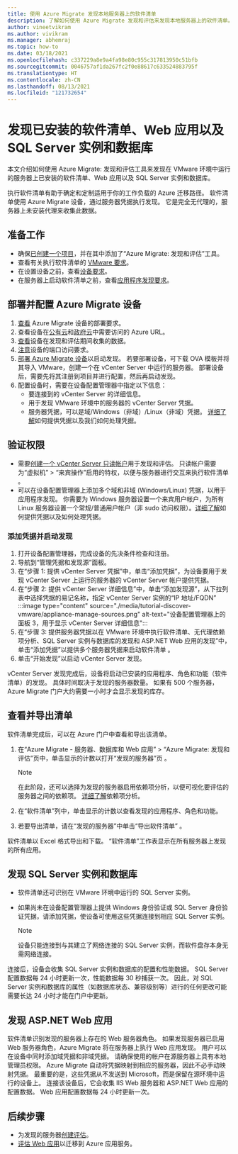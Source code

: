 ```yaml
---
title: 使用 Azure Migrate 发现本地服务器上的软件清单
description: 了解如何使用 Azure Migrate 发现和评估来发现本地服务器上的软件清单。
author: vineetvikram
ms.author: vivikram
ms.manager: abhemraj
ms.topic: how-to
ms.date: 03/18/2021
ms.openlocfilehash: c337229a8e9a4fa98e80c955c317813950c51bfb
ms.sourcegitcommit: 0046757af1da267fc2f0e88617c633524883795f
ms.translationtype: HT
ms.contentlocale: zh-CN
ms.lasthandoff: 08/13/2021
ms.locfileid: "121732654"
---
```

# <a name="discover-installed-software-inventory-web-apps-and-sql-server-instances-and-databases"></a>发现已安装的软件清单、Web 应用以及 SQL Server 实例和数据库

本文介绍如何使用 Azure Migrate: 发现和评估工具来发现在 VMware 环境中运行的服务器上已安装的软件清单、Web 应用以及 SQL Server 实例和数据库。

执行软件清单有助于确定和定制适用于你的工作负载的 Azure 迁移路径。 软件清单使用 Azure Migrate 设备，通过服务器凭据执行发现。 它是完全无代理的，服务器上未安装代理来收集此数据。

## <a name="before-you-start"></a>准备工作

- 确保[已创建一个项目](./create-manage-projects.md)，并在其中添加了“Azure Migrate: 发现和评估”工具。
- 查看有关执行软件清单的 [VMware 要求](migrate-support-matrix-vmware.md#vmware-requirements)。
- 在设置设备之前，查看[设备要求](migrate-support-matrix-vmware.md#azure-migrate-appliance-requirements)。
- 在服务器上启动软件清单之前，查看[应用程序发现要求](migrate-support-matrix-vmware.md#software-inventory-requirements)。

## <a name="deploy-and-configure-the-azure-migrate-appliance"></a>部署并配置 Azure Migrate 设备

1. [查看](migrate-appliance.md#appliance---vmware) Azure Migrate 设备的部署要求。
2. 查看设备在[公有云](migrate-appliance.md#public-cloud-urls)和[政府云](migrate-appliance.md#government-cloud-urls)中需要访问的 Azure URL。
3. [查看](migrate-appliance.md#collected-data---vmware)设备在发现和评估期间收集的数据。
4. [注意](migrate-support-matrix-vmware.md#port-access-requirements)设备的端口访问要求。
5. [部署 Azure Migrate 设备](how-to-set-up-appliance-vmware.md)以启动发现。 若要部署设备，可下载 OVA 模板并将其导入 VMware，创建一个在 vCenter Server 中运行的服务器。 部署设备后，需要先将其注册到项目并进行配置，然后再启动发现。
6. 配置设备时，需要在设备配置管理器中指定以下信息：
    - 要连接到的 vCenter Server 的详细信息。
    - 用于发现 VMware 环境中的服务器的 vCenter Server 凭据。
    - 服务器凭据，可以是域/Windows（非域）/Linux（非域）凭据。 [详细了解](add-server-credentials.md)如何提供凭据以及我们如何处理凭据。

## <a name="verify-permissions"></a>验证权限

- 需要[创建一个 vCenter Server 只读帐户](./tutorial-discover-vmware.md#prepare-vmware)用于发现和评估。 只读帐户需要为“虚拟机” > “来宾操作”启用的特权，以便与服务器进行交互来执行软件清单 。
- 可以在设备配置管理器上添加多个域和非域 (Windows/Linux) 凭据，以用于应用程序发现。 你需要为 Windows 服务器设置一个来宾用户帐户，为所有 Linux 服务器设置一个常规/普通用户帐户（非 sudo 访问权限）。[详细了解](add-server-credentials.md)如何提供凭据以及如何处理凭据。

### <a name="add-credentials-and-initiate-discovery"></a>添加凭据并启动发现

1. 打开设备配置管理器，完成设备的先决条件检查和注册。
2. 导航到“管理凭据和发现源”面板。
1.  在“步骤 1: 提供 vCenter Server 凭据”中，单击“添加凭据”，为设备要用于发现 vCenter Server 上运行的服务器的 vCenter Server 帐户提供凭据。 
1. 在“步骤 2: 提供 vCenter Server 详细信息”中，单击“添加发现源”，从下拉列表中选择凭据的易记名称，指定 vCenter Server 实例的“IP 地址/FQDN”  :::image type="content" source="./media/tutorial-discover-vmware/appliance-manage-sources.png" alt-text="设备配置管理器上的面板 3，用于显示 vCenter Server 详细信息":::
1. 在“步骤 3: 提供服务器凭据以在 VMware 环境中执行软件清单、无代理依赖项分析、SQL Server 实例与数据库的发现和 ASP.NET Web 应用的发现”中，单击“添加凭据”以提供多个服务器凭据来启动软件清单 。
1. 单击“开始发现”以启动 vCenter Server 发现。

 vCenter Server 发现完成后，设备将启动已安装的应用程序、角色和功能（软件清单）的发现。 具体时间取决于发现的服务器数量。 如果有 500 个服务器，Azure Migrate 门户大约需要一小时才会显示发现的库存。

## <a name="review-and-export-the-inventory"></a>查看并导出清单

软件清单完成后，可以在 Azure 门户中查看和导出该清单。

1. 在“Azure Migrate - 服务器、数据库和 Web 应用” > “Azure Migrate: 发现和评估”页中，单击显示的计数以打开“发现的服务器”页  。

    > [!NOTE]
    > 在此阶段，还可以选择为发现的服务器启用依赖项分析，以便可视化要评估的服务器之间的依赖项。 [详细了解](concepts-dependency-visualization.md)依赖项分析。

2. 在“软件清单”列中，单击显示的计数以查看发现的应用程序、角色和功能。
4. 若要导出清单，请在“发现的服务器”中单击“导出软件清单” 。

软件清单以 Excel 格式导出和下载。 “软件清单”工作表显示在所有服务器上发现的所有应用。

## <a name="discover-sql-server-instances-and-databases"></a>发现 SQL Server 实例和数据库

- 软件清单还可识别在 VMware 环境中运行的 SQL Server 实例。
- 如果尚未在设备配置管理器上提供 Windows 身份验证或 SQL Server 身份验证凭据，请添加凭据，使设备可使用这些凭据连接到相应 SQL Server 实例。

    > [!NOTE]
    > 设备只能连接到与其建立了网络连接的 SQL Server 实例，而软件盘存本身无需网络连接。

连接后，设备会收集 SQL Server 实例和数据库的配置和性能数据。 SQL Server 配置数据每 24 小时更新一次，性能数据每 30 秒捕获一次。 因此，对 SQL Server 实例和数据库的属性（如数据库状态、兼容级别等）进行的任何更改可能需要长达 24 小时才能在门户中更新。

## <a name="discover-aspnet-web-apps"></a>发现 ASP.NET Web 应用

软件清单识别发现的服务器上存在的 Web 服务器角色。 如果发现服务器已启用 Web 服务器角色，Azure Migrate 将在服务器上执行 Web 应用发现。
用户可以在设备中同时添加域凭据和非域凭据。 请确保使用的帐户在源服务器上具有本地管理员权限。 Azure Migrate 自动将凭据映射到相应的服务器，因此不必手动映射凭据。 最重要的是，这些凭据从不发送到 Microsoft，而是保留在源环境中运行的设备上。
连接该设备后，它会收集 IIS Web 服务器和 ASP.NET Web 应用的配置数据。 Web 应用配置数据每 24 小时更新一次。

## <a name="next-steps"></a>后续步骤

- 为发现的服务器[创建评估](how-to-create-assessment.md)。
- [评估 Web 应用](how-to-create-azure-app-service-assessment.md)以迁移到 Azure 应用服务。
